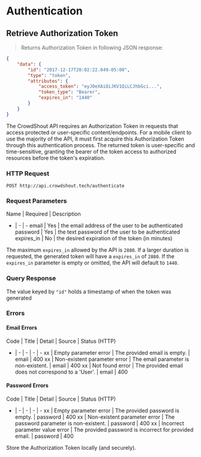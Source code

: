 # Authentication

## Retrieve Authorization Token

> Returns Authorization Token in following JSON response:

```json
{
    "data": {
        "id": "2017-12-17T20:02:22.049-05:00",
        "type": "token",
        "attributes": {
            "access_token": "eyJ0eXAiOiJKV1QiLCJhbGci...",
            "token_type": "Bearer",
            "expires_in": "1440"
        }
    }
}
```

The CrowdShout API requires an Authorization Token in requests that access protected or
user-specific content/endpoints. For a mobile client to use the majority of the API, it must first
acquire this Authorization Token through this authentication process. The returned token is
user-specific and time-sensitive, granting the bearer of the token access to authorized resources before the token's expiration.

### HTTP Request
`POST http://api.crowdshout.tech/authenticate`

### Request Parameters

Name | Required | Description
- | - | -
email | Yes | the email address of the user to be authenticated
password | Yes | the text password of the user to be authenticated
expires_in | No | the desired expiration of the token (in minutes)

The maximum `expires_in` allowed by the API is `2880`. If a larger duration is requested, the generated
token will have a `expires_in` of `2880`. If the `expires_in` parameter is empty or omitted, the API will
default to `1440`.

### Query Response
The value keyed by `"id"` holds a timestamp of when the token was generated

### Errors
#### Email Errors
Code | Title | Detail | Source | Status (HTTP)
- | - | - | - | -
xx | Empty parameter error | The provided email is empty. | email | 400
xx | Non-existent parameter error | The email parameter is non-existent. | email | 400
xx | Not found error | The provided email does not correspond to a 'User'. | email | 400

#### Password Errors
Code | Title | Detail | Source | Status (HTTP)
- | - | - | - | -
xx | Empty parameter error | The provided password is empty. | password | 400
xx | Non-existent parameter error | The password parameter is non-existent. | password | 400
xx | Incorrect parameter value error | The provided password is incorrect for provided email. | password | 400

<aside class="success">
Store the Authorization Token locally (and securely).
</aside>
